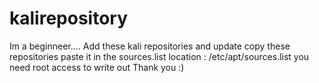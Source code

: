 # kalirepository
Im a beginneer....
Add these kali repositories and update
copy these repositories
paste it in the sources.list
location : /etc/apt/sources.list
you need root access to write out 
Thank you :)
